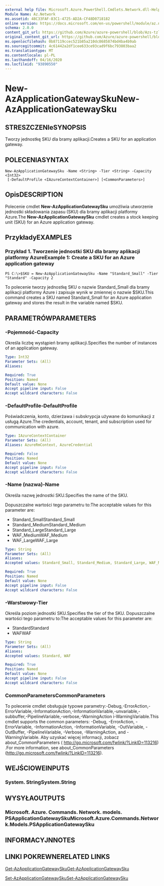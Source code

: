 ```yaml
---
external help file: Microsoft.Azure.PowerShell.Cmdlets.Network.dll-Help.xml
Module Name: Az.Network
ms.assetid: 48C33FAF-83C1-4725-AD2A-CF48D0718182
online version: https://docs.microsoft.com/en-us/powershell/module/az.network/new-azapplicationgatewaysku
schema: 2.0.0
content_git_url: https://github.com/Azure/azure-powershell/blob/Azs-tzl/src/Network/Network/help/New-AzApplicationGatewaySku.md
original_content_git_url: https://github.com/Azure/azure-powershell/blob/Azs-tzl/src/Network/Network/help/New-AzApplicationGatewaySku.md
ms.openlocfilehash: 0b87119ccec521b85a210dc8685874bd4ba4b9ab
ms.sourcegitcommit: 4c61442a2df1cee633ce93cad9f6bc793803baa2
ms.translationtype: MT
ms.contentlocale: pl-PL
ms.lasthandoff: 04/16/2020
ms.locfileid: "93890550"
---
```

# <span data-ttu-id="89c31-101">New-AzApplicationGatewaySku</span><span class="sxs-lookup"><span data-stu-id="89c31-101">New-AzApplicationGatewaySku</span></span>

## <span data-ttu-id="89c31-102">STRESZCZENIe</span><span class="sxs-lookup"><span data-stu-id="89c31-102">SYNOPSIS</span></span>
<span data-ttu-id="89c31-103">Tworzy jednostkę SKU dla bramy aplikacji.</span><span class="sxs-lookup"><span data-stu-id="89c31-103">Creates a SKU for an application gateway.</span></span>

## <span data-ttu-id="89c31-104">POLECENIA</span><span class="sxs-lookup"><span data-stu-id="89c31-104">SYNTAX</span></span>

```
New-AzApplicationGatewaySku -Name <String> -Tier <String> -Capacity <Int32>
 [-DefaultProfile <IAzureContextContainer>] [<CommonParameters>]
```

## <span data-ttu-id="89c31-105">Opis</span><span class="sxs-lookup"><span data-stu-id="89c31-105">DESCRIPTION</span></span>
<span data-ttu-id="89c31-106">Polecenie cmdlet **New-AzApplicationGatewaySku** umożliwia utworzenie jednostki składowania zapasu (SKU) dla bramy aplikacji platformy Azure.</span><span class="sxs-lookup"><span data-stu-id="89c31-106">The **New-AzApplicationGatewaySku** cmdlet creates a stock keeping unit (SKU) for an Azure application gateway.</span></span>

## <span data-ttu-id="89c31-107">Przykłady</span><span class="sxs-lookup"><span data-stu-id="89c31-107">EXAMPLES</span></span>

### <span data-ttu-id="89c31-108">Przykład 1. Tworzenie jednostki SKU dla bramy aplikacji platformy Azure</span><span class="sxs-lookup"><span data-stu-id="89c31-108">Example 1: Create a SKU for an Azure application gateway</span></span>
```
PS C:\>$SKU = New-AzApplicationGatewaySku -Name "Standard_Small" -Tier "Standard" -Capacity 2
```

<span data-ttu-id="89c31-109">To polecenie tworzy jednostkę SKU o nazwie Standard_Small dla bramy aplikacji platformy Azure i zapisuje wynik w zmiennej o nazwie $SKU.</span><span class="sxs-lookup"><span data-stu-id="89c31-109">This command creates a SKU named Standard_Small for an Azure application gateway and stores the result in the variable named $SKU.</span></span>

## <span data-ttu-id="89c31-110">PARAMETRÓW</span><span class="sxs-lookup"><span data-stu-id="89c31-110">PARAMETERS</span></span>

### <span data-ttu-id="89c31-111">-Pojemność</span><span class="sxs-lookup"><span data-stu-id="89c31-111">-Capacity</span></span>
<span data-ttu-id="89c31-112">Określa liczbę wystąpień bramy aplikacji.</span><span class="sxs-lookup"><span data-stu-id="89c31-112">Specifies the number of instances of an application gateway.</span></span>

```yaml
Type: Int32
Parameter Sets: (All)
Aliases: 

Required: True
Position: Named
Default value: None
Accept pipeline input: False
Accept wildcard characters: False
```

### <span data-ttu-id="89c31-113">-DefaultProfile</span><span class="sxs-lookup"><span data-stu-id="89c31-113">-DefaultProfile</span></span>
<span data-ttu-id="89c31-114">Poświadczenia, konto, dzierżawa i subskrypcja używane do komunikacji z usługą Azure.</span><span class="sxs-lookup"><span data-stu-id="89c31-114">The credentials, account, tenant, and subscription used for communication with azure.</span></span>

```yaml
Type: IAzureContextContainer
Parameter Sets: (All)
Aliases: AzureRmContext, AzureCredential

Required: False
Position: Named
Default value: None
Accept pipeline input: False
Accept wildcard characters: False
```

### <span data-ttu-id="89c31-115">-Name (nazwa)</span><span class="sxs-lookup"><span data-stu-id="89c31-115">-Name</span></span>
<span data-ttu-id="89c31-116">Określa nazwę jednostki SKU.</span><span class="sxs-lookup"><span data-stu-id="89c31-116">Specifies the name of the SKU.</span></span>

<span data-ttu-id="89c31-117">Dopuszczalne wartości tego parametru to:</span><span class="sxs-lookup"><span data-stu-id="89c31-117">The acceptable values for this parameter are:</span></span>

- <span data-ttu-id="89c31-118">Standard_Small</span><span class="sxs-lookup"><span data-stu-id="89c31-118">Standard_Small</span></span>
- <span data-ttu-id="89c31-119">Standard_Medium</span><span class="sxs-lookup"><span data-stu-id="89c31-119">Standard_Medium</span></span>
- <span data-ttu-id="89c31-120">Standard_Large</span><span class="sxs-lookup"><span data-stu-id="89c31-120">Standard_Large</span></span>
- <span data-ttu-id="89c31-121">WAF_Medium</span><span class="sxs-lookup"><span data-stu-id="89c31-121">WAF_Medium</span></span>
- <span data-ttu-id="89c31-122">WAF_Large</span><span class="sxs-lookup"><span data-stu-id="89c31-122">WAF_Large</span></span>

```yaml
Type: String
Parameter Sets: (All)
Aliases: 
Accepted values: Standard_Small, Standard_Medium, Standard_Large, WAF_Medium, WAF_Large

Required: True
Position: Named
Default value: None
Accept pipeline input: False
Accept wildcard characters: False
```

### <span data-ttu-id="89c31-123">-Warstwowy</span><span class="sxs-lookup"><span data-stu-id="89c31-123">-Tier</span></span>
<span data-ttu-id="89c31-124">Określa poziom jednostki SKU.</span><span class="sxs-lookup"><span data-stu-id="89c31-124">Specifies the tier of the SKU.</span></span>
<span data-ttu-id="89c31-125">Dopuszczalne wartości tego parametru to:</span><span class="sxs-lookup"><span data-stu-id="89c31-125">The acceptable values for this parameter are:</span></span>

- <span data-ttu-id="89c31-126">Standard</span><span class="sxs-lookup"><span data-stu-id="89c31-126">Standard</span></span>
- <span data-ttu-id="89c31-127">WAF</span><span class="sxs-lookup"><span data-stu-id="89c31-127">WAF</span></span>

```yaml
Type: String
Parameter Sets: (All)
Aliases: 
Accepted values: Standard, WAF

Required: True
Position: Named
Default value: None
Accept pipeline input: False
Accept wildcard characters: False
```

### <span data-ttu-id="89c31-128">CommonParameters</span><span class="sxs-lookup"><span data-stu-id="89c31-128">CommonParameters</span></span>
<span data-ttu-id="89c31-129">To polecenie cmdlet obsługuje typowe parametry:-Debug,-ErrorAction,-ErrorVariable,-InformationAction,-InformationVariable,-unvariable,-subbuffer,-PipelineVariable,-verbose,-WarningAction i-WarningVariable.</span><span class="sxs-lookup"><span data-stu-id="89c31-129">This cmdlet supports the common parameters: -Debug, -ErrorAction, -ErrorVariable, -InformationAction, -InformationVariable, -OutVariable, -OutBuffer, -PipelineVariable, -Verbose, -WarningAction, and -WarningVariable.</span></span> <span data-ttu-id="89c31-130">Aby uzyskać więcej informacji, zobacz about_CommonParameters ( http://go.microsoft.com/fwlink/?LinkID=113216) .</span><span class="sxs-lookup"><span data-stu-id="89c31-130">For more information, see about_CommonParameters (http://go.microsoft.com/fwlink/?LinkID=113216).</span></span>

## <span data-ttu-id="89c31-131">WEJŚCIOWE</span><span class="sxs-lookup"><span data-stu-id="89c31-131">INPUTS</span></span>

### <span data-ttu-id="89c31-132">System. String</span><span class="sxs-lookup"><span data-stu-id="89c31-132">System.String</span></span>

## <span data-ttu-id="89c31-133">WYSYŁA</span><span class="sxs-lookup"><span data-stu-id="89c31-133">OUTPUTS</span></span>

### <span data-ttu-id="89c31-134">Microsoft. Azure. Commands. Network. models. PSApplicationGatewaySku</span><span class="sxs-lookup"><span data-stu-id="89c31-134">Microsoft.Azure.Commands.Network.Models.PSApplicationGatewaySku</span></span>

## <span data-ttu-id="89c31-135">INFORMACYJN</span><span class="sxs-lookup"><span data-stu-id="89c31-135">NOTES</span></span>

## <span data-ttu-id="89c31-136">LINKI POKREWNE</span><span class="sxs-lookup"><span data-stu-id="89c31-136">RELATED LINKS</span></span>

[<span data-ttu-id="89c31-137">Get-AzApplicationGatewaySku</span><span class="sxs-lookup"><span data-stu-id="89c31-137">Get-AzApplicationGatewaySku</span></span>](./Get-AzApplicationGatewaySku.md)

[<span data-ttu-id="89c31-138">Set-AzApplicationGatewaySku</span><span class="sxs-lookup"><span data-stu-id="89c31-138">Set-AzApplicationGatewaySku</span></span>](./Set-AzApplicationGatewaySku.md)


